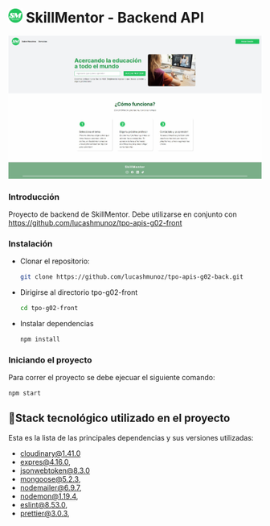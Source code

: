 # <img src="./assets/smlogo.png" width="28"/> SkillMentor - Backend API

![Screenshot](./assets/SkillMentor.jpg)

### Introducción

Proyecto de backend de SkillMentor. Debe utilizarse en conjunto con https://github.com/lucashmunoz/tpo-apis-g02-front

### Instalación

- Clonar el repositorio:
  ```bash
  git clone https://github.com/lucashmunoz/tpo-apis-g02-back.git
  ```
- Dirigirse al directorio tpo-g02-front

  ```bash
  cd tpo-g02-front
  ```

- Instalar dependencias

  ```bash
  npm install
  ```

### Iniciando el proyecto

Para correr el proyecto se debe ejecuar el siguiente comando:

```bash
npm start
```

## 🔌Stack tecnológico utilizado en el proyecto

Esta es la lista de las principales dependencias y sus versiones utilizadas:

- cloudinary@1.41.0
- expres@4.16.0,
- jsonwebtoken@8.3.0
- mongoose@5.2.3,
- nodemailer@6.9.7,
- nodemon@1.19.4,
- eslint@8.53.0,
- prettier@3.0.3,
